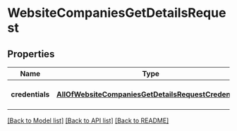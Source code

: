 # WebsiteCompaniesGetDetailsRequest

## Properties
Name | Type | Description | Notes
------------ | ------------- | ------------- | -------------
**credentials** | [**AllOfWebsiteCompaniesGetDetailsRequestCredentials**](AllOfWebsiteCompaniesGetDetailsRequestCredentials.md) | Company API credentials | 

[[Back to Model list]](../README.md#documentation-for-models) [[Back to API list]](../README.md#documentation-for-api-endpoints) [[Back to README]](../README.md)

